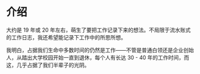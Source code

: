 # 介绍

大约是 19 年或 20 年左右，萌生了要把工作记录下来的想法。不局限于流水账式的工作日志，我还希望能记录下工作中的所思所想。

我明白，占据我们生命中多数时间的仍然是工作——不管是普通白领还是企业创始人，从踏出大学校园开始一直到退休，每个人有长达 30 - 40 年的工作时间，而这，几乎占据了我们半辈子的光阴。
